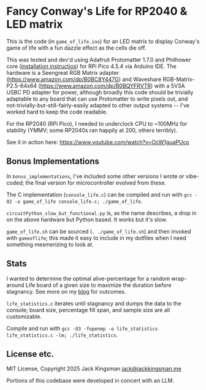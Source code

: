 # Fancy Conway's Life for RP2040 & LED matrix

This is the code (in `game_of_life.ino`) for an LED matrix to display Conway's game of life with a fun dazzle effect as the cells die off.

This was tested and dev'd using Adafruit Protomatter 1.7.0 and Philhower core ([installation instructios](https://learn.adafruit.com/rp2040-arduino-with-the-earlephilhower-core/installing-the-earlephilhower-core)) for RPi Pico 4.5.4 via Arduino IDE. The hardware is a Seengreat RGB Matrix adapter (https://www.amazon.com/dp/B0BC8Y447G) and Waveshare RGB-Matrix-P2.5-64x64 (https://www.amazon.com/dp/B0BQYFRVTR) with a 5V3A USBC PD adapter for power, although broadly this code should be trivially adaptable to any board that can use Protomatter to write pixels out, and not-trivially-but-still-fairly-easily adapted to other output systems -- I've worked hard to keep the code readable.

For the RP2040 (RPi Pico), I needed to underclock CPU to ~100MHz for stability (YMMV; some RP2040s ran happily at 200, others terribly).

See it in action here: https://www.youtube.com/watch?v=OcW1guaPUco

## Bonus Implementations

In `bonus_implementations`, I've included some other versions I wrote or vibe-coded; the final version for microcontroller evolved from these.

The C implementation (`console_life.c`) can be compiled and run with `gcc -O2 -o game_of_life console_life.c; ./game_of_life`.

`circuitPython_slow_but_functional.py` is, as the name describes, a drop in on the above hardware but Python based. It works but it's slow.

`game_of_life.sh` can be sourced (`. ./game_of_life.sh`) and then invoked with `gameoflife`; this made it easy to include in my dotfiles when I need something mesmerizing to look at.

## Stats

I wanted to determine the optimal alive-percentage for a random wrap-around Life board of a given size to maximize the duration before stagnancy. See more on my [blog](https://jacksbrain.com/2025/06/longevity-optimized-conway-s-game-of-life-fill-density-for-square-wrap-around-boards/) for outcomes.

`life_statistics.c` iterates until stagnancy and dumps the data to the console; board size, percentage fill span, and sample size are all customizable.

Compile and run with `gcc -O3 -fopenmp -o life_statistics life_statistics.c -lm; ./life_statistics`.


## License etc.

MIT License, Copyright 2025 Jack Kingsman <jack@jackkingsman.me>

Portions of this codebase were developed in concert with an LLM.
